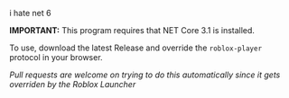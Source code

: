 i hate net 6

**IMPORTANT:** This program requires that NET Core 3.1 is installed.

To use, download the latest Release and override the `roblox-player` protocol in your browser.

*Pull requests are welcome on trying to do this automatically since it gets overriden by the Roblox Launcher*
